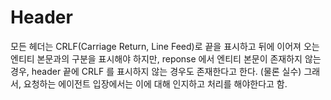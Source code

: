 # Header
모든 헤더는 CRLF(Carriage Return, Line Feed)로 끝을 표시하고 뒤에 이어져 오는 엔티티 본문과의 구분을 표시해야 하지만, reponse 에서 엔티티 본문이 존재하지 않는 경우, header 끝에 CRLF 를 표시하지 않는 경우도 존재한다고 한다. (물론 실수) 그래서,  요청하는 에이전트 입장에서는 이에 대해 인지하고 처리를 해야한다고 함.
